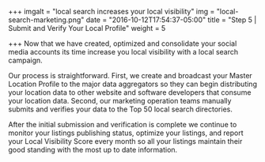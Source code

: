 +++
imgalt = "local search increases your local visibility"
img = "local-search-marketing.png"
date = "2016-10-12T17:54:37-05:00"
title = "Step 5 | Submit and Verify Your Local Profile"
weight = 5

+++
Now that we have created, optimized and consolidate your social media accounts its time increase you local visibility with a local search campaign.

Our process is straightforward. First, we create and broadcast your Master Location Profile to the major data aggregators so they can begin distributing your location data to other website and software developers that consume your location data. Second, our marketing operation teams manually submits and verifies your data to the Top 50 local search directories.

After the initial submission and verification is complete we continue to monitor your listings publishing status, optimize your listings, and report your Local Visibility Score every month so all your listings maintain their good standing with the most up to date information.
<!--more-->
